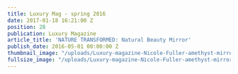 ```yaml
---
title: Luxury Mag - spring 2016
date: 2017-01-18 16:21:00 Z
position: 28
publication: Luxury Magazine
article_title: 'NATURE TRANSFORMED: Natural Beauty Mirror'
publish_date: 2016-05-01 00:00:00 Z
thumbnail_image: "/uploads/Luxury-magazine-Nicole-Fuller-amethyst-mirror.jpg"
fullsize_image: "/uploads/Luxury-magazine-Nicole-Fuller-amethyst-mirror.jpg"
---
```


